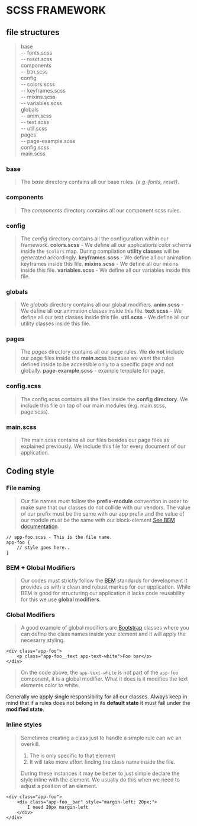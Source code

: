 # SCSS FRAMEWORK
## file structures
>base  
-- fonts.scss  
-- reset.scss  
components  
-- btn.scss  
config  
-- colors.scss  
-- keyframes.scss  
-- mixins.scss  
-- variables.scss  
globals  
-- anim.scss  
-- text.scss  
-- util.scss  
pages  
-- page-example.scss  
config.scss  
main.scss

### base
>The *base* directory contains all our base rules. _(e.g. fonts, reset)_.

### components
>The *components* directory contains all our component scss rules.

### config
>The *config* directory contains all the configuration within our framework.
__colors.scss__ - We define all our applications color schema inside the `$colors` map. During compilation __utility classes__ will be generated accordingly. 
__keyframes.scss__ - We define all our animation keyframes inside this file.
__mixins.scss__ - We define all our mixins inside this file.
__variables.scss__ - We define all our variables inside this file.

### globals
>We *globals* directory contains all our global modifiers.
__anim.scss__ - We define all our animation classes inside this file.
__text.scss__ - We define all our text classes inside this file.
__util.scss__ - We define all our utility classes inside this file.

### pages
>The *pages* directory contains all our page rules. We __do not__ include our page files inside the __main.scss__ because we want the rules defined inside to be accessible only to a specific page and not globally.
__page-example.scss__ - example template for page. 

### config.scss
>The config.scss contains all the files inside the __config directory__. We include this file on top of our main modules (e.g. main.scss, page.scss).

### main.scss
>The main.scss contains all our files besides our page files as explained previously. We include this file for every document of our application.

## Coding style
### File naming
>Our file names must follow the **prefix-module** convention in order to make sure that our classes do not collide with our vendors. The value of our prefix must be the same with our app prefix and the value of our module must be the same with our block-element [See BEM documentation](http://getbem.com/).
```
// app-foo.scss - This is the file name.
app-foo {
    // style goes here..
}
```

### BEM + Global Modifiers
>Our codes must strictly follow the [BEM](http://getbem.com) standards for development it provides us with a clean and robust markup for our application. While BEM is good for structuring our application it lacks code reusability for this we use __global modifiers__.

### Global Modifiers
> A good example of global modifiers are [Bootstrap](https://getbootstrap.com/) classes where you can define the class names inside your element and it will apply the necesarry styling.
```
<div class="app-foo">
    <p class="app-foo__text app-text-white">Foo bar</p>
</div>
```
>On the code above, the `app-text-white` is not part of the `app-foo` component, it is a global modifier. What it does is it modifies the text elements color to white. 

Generally we apply single responsibility for all our classes. Always keep in mind that if a rules does not belong in its __default state__ it must fall under the __modified state__.

### Inline styles
>Sometimes creating a class just to handle a simple rule can we an overkill.
>1. The is only specific to that element
>1. It will take more effort finding the class name inside the file.
>  
>During these instances it may be better to just simple declare the style inline with the element. We usually do this when we need to adjust a position of an element.
```
<div class="app-foo">
    <div class="app-foo__bar" style="margin-left: 20px;">
        I need 20px margin-left
    </div>
</div>
``` 